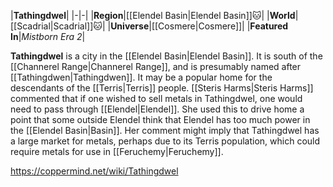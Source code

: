 |**Tathingdwel**|
|-|-|
|**Region**|[[Elendel Basin\|Elendel Basin]]🐱︎|
|**World**|[[Scadrial\|Scadrial]]🐱︎|
|**Universe**|[[Cosmere\|Cosmere]]|
|**Featured In**|*Mistborn Era 2*|

**Tathingdwel** is a city in the [[Elendel Basin\|Elendel Basin]]. It is south of the [[Channerel Range\|Channerel Range]], and is presumably named after [[Tathingdwen\|Tathingdwen]].
It may be a popular home for the descendants of the [[Terris\|Terris]] people.
[[Steris Harms\|Steris Harms]] commented that if one wished to sell metals in Tathingdwel, one would need to pass through [[Elendel\|Elendel]]. She used this to drive home a point that some outside Elendel think that Elendel has too much power in the [[Elendel Basin\|Basin]]. Her comment might imply that Tathingdwel has a large market for metals, perhaps due to its Terris population, which could require metals for use in [[Feruchemy\|Feruchemy]].



https://coppermind.net/wiki/Tathingdwel